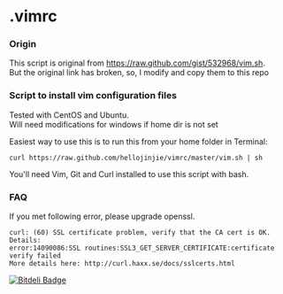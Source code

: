 .vimrc
======

### Origin
This script is original from https://raw.github.com/gist/532968/vim.sh.   
But the original link has broken, so, I modify and copy them to this repo

### Script to install vim configuration files 
Tested with CentOS and Ubuntu.   
Will need  modifications for windows if home dir is not set

Easiest way to use this is to run this from your home folder in Terminal:
```
curl https://raw.github.com/hellojinjie/vimrc/master/vim.sh | sh
```

You'll need Vim, Git and Curl installed to use this script with bash.

### FAQ
If you met following error, please upgrade openssl.
```
curl: (60) SSL certificate problem, verify that the CA cert is OK. Details:
error:14090086:SSL routines:SSL3_GET_SERVER_CERTIFICATE:certificate verify failed
More details here: http://curl.haxx.se/docs/sslcerts.html
```



[![Bitdeli Badge](https://d2weczhvl823v0.cloudfront.net/hellojinjie/vimrc/trend.png)](https://bitdeli.com/free "Bitdeli Badge")

